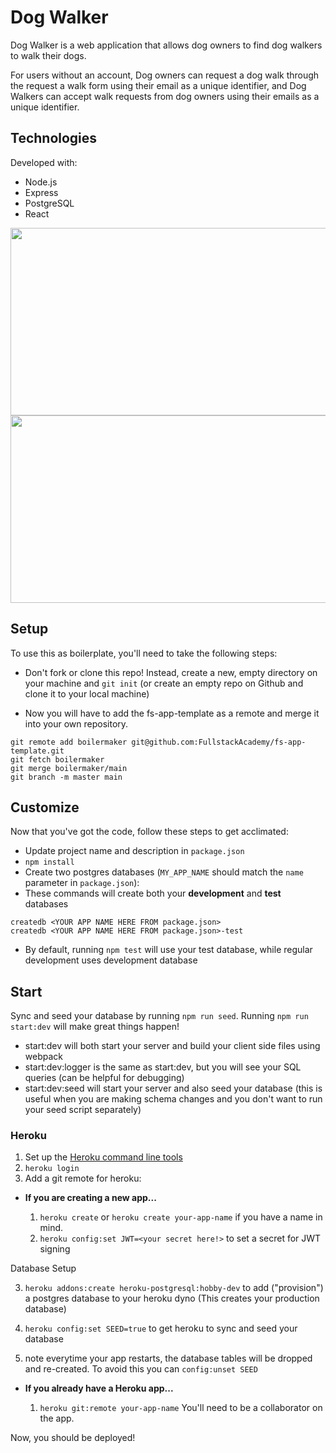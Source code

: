 # Dog Walker

Dog Walker is a web application that allows dog owners to find dog walkers to walk their dogs.

For users without an account, Dog owners can request a dog walk through the request a walk form using their email as a unique identifier, and Dog Walkers can accept walk requests from dog owners using their emails as a unique identifier. 

## Technologies

Developed with:
* Node.js
* Express
* PostgreSQL
* React

<img src="https://user-images.githubusercontent.com/42093190/164115103-f7d85b02-a92a-4650-ac09-ea91ec95dad7.png" width="550" height="300"/>

<img src="https://user-images.githubusercontent.com/42093190/164115839-0001a447-8952-4cd0-aabd-06741b53c377.png" width="550" height="300" />
 


## Setup

To use this as boilerplate, you'll need to take the following steps:

* Don't fork or clone this repo! Instead, create a new, empty
  directory on your machine and `git init` (or create an empty repo on
  Github and clone it to your local machine)

* Now you will have to add the fs-app-template as a remote and merge it into your own repository.

```
git remote add boilermaker git@github.com:FullstackAcademy/fs-app-template.git
git fetch boilermaker
git merge boilermaker/main
git branch -m master main
```

## Customize

Now that you've got the code, follow these steps to get acclimated:

* Update project name and description in `package.json`
* `npm install`
* Create two postgres databases (`MY_APP_NAME` should match the `name`
  parameter in `package.json`):
* These commands will create both your **development** and **test** databases

```
createdb <YOUR APP NAME HERE FROM package.json>
createdb <YOUR APP NAME HERE FROM package.json>-test
```

* By default, running `npm test` will use your test database, while
  regular development uses development database

## Start

Sync and seed your database by running `npm run seed`. Running `npm run start:dev` will make great things happen!

- start:dev will both start your server and build your client side files using webpack
- start:dev:logger is the same as start:dev, but you will see your SQL queries (can be helpful for debugging)
- start:dev:seed will start your server and also seed your database (this is useful when you are making schema changes and you don't want to run your seed script separately)


### Heroku

1.  Set up the [Heroku command line tools][heroku-cli]
2.  `heroku login`
3.  Add a git remote for heroku:

[heroku-cli]: https://devcenter.heroku.com/articles/heroku-cli

* **If you are creating a new app...**

  1.  `heroku create` or `heroku create your-app-name` if you have a
      name in mind.
  2.  `heroku config:set JWT=<your secret here!>` to set a secret for JWT signing

Database Setup

  3.  `heroku addons:create heroku-postgresql:hobby-dev` to add
      ("provision") a postgres database to your heroku dyno (This creates your production database)

  4.  `heroku config:set SEED=true` to get heroku to sync and seed your database

  5.   note everytime your app restarts, the database tables will be dropped and re-created. To avoid this you can `config:unset SEED`


* **If you already have a Heroku app...**

  1.  `heroku git:remote your-app-name` You'll need to be a
      collaborator on the app.


Now, you should be deployed!
